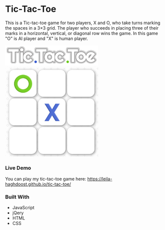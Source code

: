 

# Tic-Tac-Toe
This is a Tic-tac-toe game for two players, X and O, who take turns marking the spaces in a 3×3 grid. The player who succeeds in placing three of their marks in a horizontal, vertical, or diagonal row wins the game. In this game "O" is AI player and "X" is human player.

<img src="https://raw.githubusercontent.com/Leila-Haghdoost/tic-tac-toe/master/images/Logo.png" width="300"/>

<img src="https://raw.githubusercontent.com/Leila-Haghdoost/tic-tac-toe/master/images/img1.png" width="300"/>

### Live Demo
You can play my tic-tac-toe game here:
https://leila-haghdoost.github.io/tic-tac-toe/

### Built With
* JavaScript
* jQery
* HTML
* CSS
